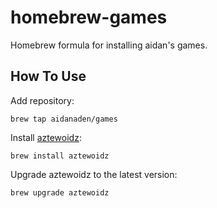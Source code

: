 # homebrew-games

Homebrew formula for installing aidan's games.

## How To Use

Add repository:

```
brew tap aidanaden/games
```

Install [aztewoidz](https://github.com/aidanaden/aztewoidz):

```
brew install aztewoidz
```

Upgrade aztewoidz to the latest version:

```
brew upgrade aztewoidz
```
